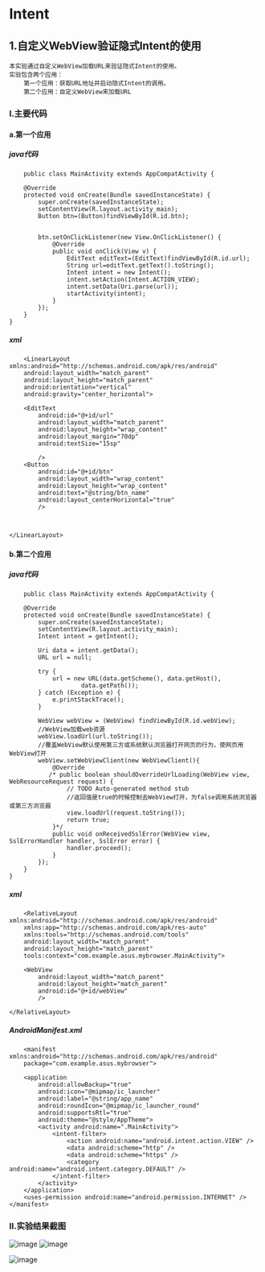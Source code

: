 # Intent
## 1.自定义WebView验证隐式Intent的使用
    本实验通过自定义WebView加载URL来验证隐式Intent的使用。
    实验包含两个应用：
        第一个应用：获取URL地址并启动隐式Intent的调用。
        第二个应用：自定义WebView来加载URL
### Ⅰ.主要代码
#### a.第一个应用
##### java代码
        public class MainActivity extends AppCompatActivity {
    
        @Override
        protected void onCreate(Bundle savedInstanceState) {
            super.onCreate(savedInstanceState);
            setContentView(R.layout.activity_main);
            Button btn=(Button)findViewById(R.id.btn);
    
    
            btn.setOnClickListener(new View.OnClickListener() {
                @Override
                public void onClick(View v) {
                    EditText editText=(EditText)findViewById(R.id.url);
                    String url=editText.getText().toString();
                    Intent intent = new Intent();
                    intent.setAction(Intent.ACTION_VIEW);
                    intent.setData(Uri.parse(url));
                    startActivity(intent);
                }
            });
        }
    }
##### xml
        <LinearLayout xmlns:android="http://schemas.android.com/apk/res/android"
        android:layout_width="match_parent"
        android:layout_height="match_parent"
        android:orientation="vertical"
        android:gravity="center_horizontal">
    
        <EditText
            android:id="@+id/url"
            android:layout_width="match_parent"
            android:layout_height="wrap_content"
            android:layout_margin="70dp"
            android:textSize="15sp"
    
            />
        <Button
            android:id="@+id/btn"
            android:layout_width="wrap_content"
            android:layout_height="wrap_content"
            android:text="@string/btn_name"
            android:layout_centerHorizontal="true"
            />
    
    
    
    </LinearLayout>
#### b.第二个应用
##### java代码
        public class MainActivity extends AppCompatActivity {
    
        @Override
        protected void onCreate(Bundle savedInstanceState) {
            super.onCreate(savedInstanceState);
            setContentView(R.layout.activity_main);
            Intent intent = getIntent();
    
            Uri data = intent.getData();
            URL url = null;
    
            try {
                url = new URL(data.getScheme(), data.getHost(),
                        data.getPath());
            } catch (Exception e) {
                e.printStackTrace();
            }
    
            WebView webView = (WebView) findViewById(R.id.webView);
            //WebView加载web资源
            webView.loadUrl(url.toString());
            //覆盖WebView默认使用第三方或系统默认浏览器打开网页的行为，使网页用WebView打开
            webView.setWebViewClient(new WebViewClient(){
                @Override
               /* public boolean shouldOverrideUrlLoading(WebView view, WebResourceRequest request) {
                    // TODO Auto-generated method stub
                    //返回值是true的时候控制去WebView打开，为false调用系统浏览器或第三方浏览器
                    view.loadUrl(request.toString());
                    return true;
                }*/
                public void onReceivedSslError(WebView view, SslErrorHandler handler, SslError error) {
                    handler.proceed();
                }
            });
        }
    }
##### xml
        <RelativeLayout xmlns:android="http://schemas.android.com/apk/res/android"
        xmlns:app="http://schemas.android.com/apk/res-auto"
        xmlns:tools="http://schemas.android.com/tools"
        android:layout_width="match_parent"
        android:layout_height="match_parent"
        tools:context="com.example.asus.mybrowser.MainActivity">
    
        <WebView
            android:layout_width="match_parent"
            android:layout_height="match_parent"
            android:id="@+id/webView"
            />
    
    </RelativeLayout>
##### AndroidManifest.xml
        <manifest xmlns:android="http://schemas.android.com/apk/res/android"
        package="com.example.asus.mybrowser">
    
        <application
            android:allowBackup="true"
            android:icon="@mipmap/ic_launcher"
            android:label="@string/app_name"
            android:roundIcon="@mipmap/ic_launcher_round"
            android:supportsRtl="true"
            android:theme="@style/AppTheme">
            <activity android:name=".MainActivity">
                <intent-filter>
                    <action android:name="android.intent.action.VIEW" />
                    <data android:scheme="http" />
                    <data android:scheme="https" />
                    <category android:name="android.intent.category.DEFAULT" />
                </intent-filter>
            </activity>
        </application>
        <uses-permission android:name="android.permission.INTERNET" />
    </manifest>
    
### Ⅱ.实验结果截图
![image](https://note.youdao.com/yws/public/resource/77228b63ac43ca5ebf978fa750591ace/xmlnote/B0A4E9979CDB4670B2CB488A38C15B1A/375)
![image](https://note.youdao.com/yws/public/resource/77228b63ac43ca5ebf978fa750591ace/xmlnote/BACC6DF549074EADA79E31D5B31FDDCD/377)

![image](https://note.youdao.com/yws/public/resource/77228b63ac43ca5ebf978fa750591ace/xmlnote/705E44F2B37F4CDBB9A6A36747DDD55F/373)
